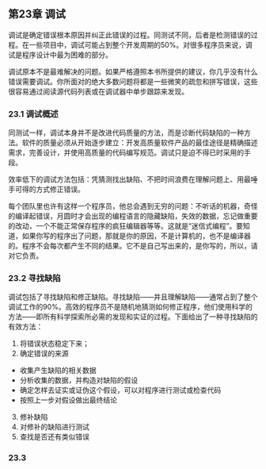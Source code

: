 ## 第23章 调试

调试是确定错误根本原因并纠正此错误的过程。同测试不同，后者是检测错误的过程。在一些项目中，调试可能占到整个开发周期的50%。对很多程序员来说，调试是程序设计中最为困难的部分。

调试原本不是最难解决的问题。如果严格遵照本书所提供的建议，你几乎没有什么错误需要调试。你所面对的绝大多数问题将都是一些微笑的疏忽和拼写错误，这些很容易通过阅读源代码列表或在调试器中单步跟踪来发现。

### 23.1 调试概述

同测试一样，调试本身并不是改进代码质量的方法，而是诊断代码缺陷的一种方法。软件的质量必须从开始逐步建立：开发高质量软件产品的最佳途径是精确描述需求，完善设计，并使用高质量的代码编写规范。调试只是迫不得已时采用的手段。

效率低下的调试方法包括：凭猜测找出缺陷、不把时间浪费在理解问题上、用最唾手可得的方式修正错误。

每个团队里也许有这样一个程序员，他总会遇到无穷的问题：不听话的机器，奇怪的编译起错误，月圆时才会出现的编程语言的隐藏缺陷，失效的数据，忘记做重要的改动，一个不能正常保存程序的疯狂编辑器等等。这就是“迷信式编程”。要知道，如果你写的程序出了问题，那就是你的原因，不是计算机的，也不是编译器的。程序不会每次都产生不同的结果。它不是自己写出来的，是你写的，所以，请对它负责。

### 23.2 寻找缺陷

调试包括了寻找缺陷和修正缺陷。寻找缺陷——并且理解缺陷——通常占到了整个调试工作的90%。高效的程序员不是随机地猜测如何修正程序，他们使用科学的方法——即所有科学探索所必需的发现和实证的过程。下面给出了一种寻找缺陷的有效方法：

1. 将错误状态稳定下来；
2. 确定错误的来源
  - 收集产生缺陷的相关数据
  - 分析收集的数据，并构造对缺陷的假设
  - 确定怎样去证实或证伪这个假设，可以对程序进行测试或检查代码
  - 按照上一步对假设做出最终结论
3. 修补缺陷
4. 对修补的缺陷进行测试
5. 查找是否还有类似错误

### 23.3 
